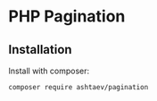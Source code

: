 PHP Pagination
=============


## Installation

Install with composer: 

    composer require ashtaev/pagination
